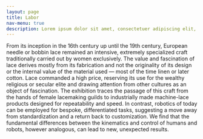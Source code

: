 ```yaml
---
layout: page
title: Labor
nav-menu: true
description: Lorem ipsum dolor sit amet, consectetuer adipiscing elit, sed diam nonummy nibh euismod tincidunt ut laoreet dolore magna aliquam erat volutpat.
---
```

From its inception in the 16th century up until the 19th century, European needle or bobbin lace remained an intensive, extremely specialized craft traditionally carried out by women exclusively. The value and fascination of lace derives mostly from its fabrication and not the originality of its design or the internal value of the material used — most of the time linen or later cotton. Lace commanded a high price, reserving its use for the wealthy religious or secular elite and drawing attention from other cultures as an object of fascination. The exhibition traces the passage of this craft from the hands of female lacemaking guilds to industrially made machine-lace products designed for repeatability and speed. In contrast, robotics of today can be employed for bespoke, differentiated tasks, suggesting a move away from standardization and a return back to customization. We find that the fundamental differences between the kinematics and control of humans and robots, however analogous, can lead to new, unexpected results.


